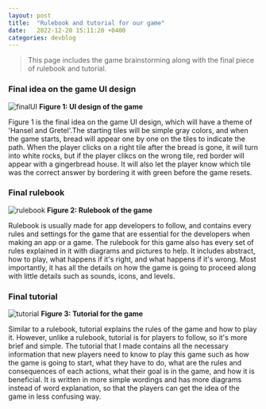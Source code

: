 ```yaml
---
layout: post
title:  "Rulebook and tutorial for our game"
date:   2022-12-20 15:11:20 +0400
categories: devblog
---
```


> This page includes the game brainstorming along with the final piece of rulebook and tutorial.

### Final idea on the game UI design

![finalUI](https://upload.wikimedia.org/wikipedia/commons/6/62/Final_2022-12-20_at_3.14.33_PM.png)
**Figure 1: UI design of the game**

Figure 1 is the final idea on the game UI design, which will have a theme of 'Hansel and Gretel'.The starting tiles will be simple gray colors, and when the game starts, bread will appear one by one on the tiles to indicate the path. When the player clicks on a right tile after the bread is gone, it will turn into white rocks, but if the player clikcs on the wrong tile, red border will appear with a gingerbread house. It will also let the player know which tile was the correct answer by bordering it with green before the game resets.

### Final rulebook

![rulebook](https://upload.wikimedia.org/wikipedia/commons/6/6b/Rulebook_2022-12-24_at_3.27.24_PM.png)
**Figure 2: Rulebook of the game**

 Rulebook is usually made for app developers to follow, and contains every rules and settings for the game that are essential for the developers when making an app or a game. The rulebook for this game also has every set of rules explained in it with diagrams and pictures to help. It includes abstract, how to play, what happens if it's right, and what happens if it's wrong. Most importantly, it has all the details on how the game is going to proceed along with little details such as sounds, icons, and levels.

### Final tutorial

![tutorial](https://upload.wikimedia.org/wikipedia/commons/3/3c/Tutorial_2022-12-24_at_3.34.29_PM.png)
**Figure 3: Tutorial for the game**

Similar to a rulebook, tutorial explains the rules of the game and how to play it. However, unlike a rulebook, tutorial is for players to follow, so it's more  brief and simple. The tutorial that I made contains all the necessary information that new players need to know to play this game such as how the game is going to start, what they have to do, what are the rules and consequences of each actions, what their goal is in the game, and how it is beneficial. It is written in more simple wordings and has more diagrams instead of word explanation, so that the players can get the idea of the game in less confusing way.
